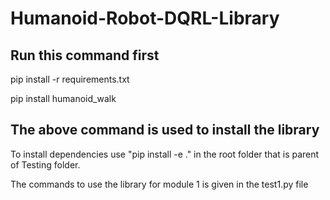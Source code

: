 # Humanoid-Robot-DQRL-Library

## Run this command first
pip install -r requirements.txt

pip install humanoid_walk
## The above command is used to install the library

To install dependencies use "pip install -e ." in the root folder that is parent of Testing folder.

The commands to use the library for module 1 is given in the test1.py file
